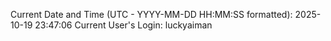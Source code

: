 Current Date and Time (UTC - YYYY-MM-DD HH:MM:SS formatted): 2025-10-19 23:47:06
Current User's Login: luckyaiman
